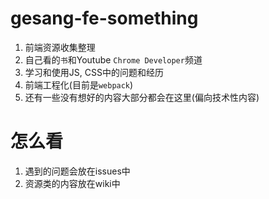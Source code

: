 # gesang-fe-something
1. 前端资源收集整理
2. 自己看的`书`和Youtube `Chrome Developer`频道
3. 学习和使用JS, CSS中的问题和经历
4. 前端工程化(目前是`webpack`)
5. 还有一些没有想好的内容大部分都会在这里(偏向技术性内容)

# 怎么看
1. 遇到的问题会放在issues中
2. 资源类的内容放在wiki中
